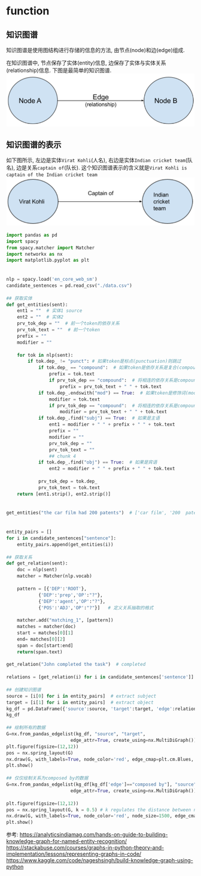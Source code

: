 # function


## 知识图谱
知识图谱是使用图结构进行存储的信息的方法, 由节点(node)和边(edge)组成.

在知识图谱中, 节点保存了实体(entity)信息, 边保存了实体与实体关系(relationship)信息. 下图是最简单的知识图谱.
![](./knowledgeGraph/1.png)
## 知识图谱的表示
如下图所示, 左边是实体`Virat Kohli`(人名), 右边是实体`Indian cricket team`(队名), 边是关系`captain of`(队长). 这个知识图谱表示的含义就是`Virat Kohli is captain of the Indian cricket team`
![](./knowledgeGraph/2.png)


```python
import pandas as pd
import spacy
from spacy.matcher import Matcher 
import networkx as nx
import matplotlib.pyplot as plt


nlp = spacy.load('en_core_web_sm')
candidate_sentences = pd.read_csv("./data.csv")

## 获取实体
def get_entities(sent):
    ent1 = ""  # 实体1 source
    ent2 = ""  # 实体2
    prv_tok_dep = ""  # 前一个token的依存关系
    prv_tok_text = ""  # 前一个token
    prefix = ""
    modifier = ""

    for tok in nlp(sent):
        if tok.dep_ != "punct": # 如果token是标点(punctuation)则跳过
            if tok.dep_ == "compound":  # 如果token是依存关系是复合(compound)
                prefix = tok.text
                if prv_tok_dep == "compound":  # 将相连的依存关系是compound, 链接起来
                    prefix = prv_tok_text + " " + tok.text
            if tok.dep_.endswith("mod") == True:  # 如果token是修饰词(modifier)
                modifier = tok.text
                if prv_tok_dep == "compound":  # 将相连的依存关系是compound, 链接起来
                    modifier = prv_tok_text + " " + tok.text
            if tok.dep_.find("subj") == True:  # 如果是主语
                ent1 = modifier + " " + prefix + " " + tok.text
                prefix = ""
                modifier = ""
                prv_tok_dep = ""
                prv_tok_text = ""
                ## chunk 4
            if tok.dep_.find("obj") == True:  # 如果是宾语
                ent2 = modifier + " " + prefix + " " + tok.text

            prv_tok_dep = tok.dep_
            prv_tok_text = tok.text
    return [ent1.strip(), ent2.strip()]


get_entities("the car film had 200 patents")  # ['car film', '200  patents']


entity_pairs = []
for i in candidate_sentences["sentence"]:
    entity_pairs.append(get_entities(i))

## 获取关系
def get_relation(sent):
    doc = nlp(sent)
    matcher = Matcher(nlp.vocab)
    
    pattern = [{'DEP':'ROOT'}, 
            {'DEP':'prep','OP':"?"},
            {'DEP':'agent','OP':"?"},  
            {'POS':'ADJ','OP':"?"}]   # 定义关系抽取的格式

    matcher.add("matching_1", [pattern]) 
    matches = matcher(doc)
    start = matches[0][1]
    end= matches[0][2]
    span = doc[start:end] 
    return(span.text)

get_relation("John completed the task")  # completed

relations = [get_relation(i) for i in candidate_sentences['sentence']]

## 创建知识图谱
source = [i[0] for i in entity_pairs]  # extract subject
target = [i[1] for i in entity_pairs]  # extract object
kg_df = pd.DataFrame({'source':source, 'target':target, 'edge':relations})
kg_df

## 绘制所有的数据
G=nx.from_pandas_edgelist(kg_df, "source", "target", 
                        edge_attr=True, create_using=nx.MultiDiGraph())
plt.figure(figsize=(12,12))
pos = nx.spring_layout(G)
nx.draw(G, with_labels=True, node_color='red', edge_cmap=plt.cm.Blues, pos = pos)
plt.show()

## 仅仅绘制关系为composed by的数据
G=nx.from_pandas_edgelist(kg_df[kg_df['edge']=="composed by"], "source", "target", 
                        edge_attr=True, create_using=nx.MultiDiGraph())

plt.figure(figsize=(12,12))
pos = nx.spring_layout(G, k = 0.5) # k regulates the distance between nodes
nx.draw(G, with_labels=True, node_color='red', node_size=1500, edge_cmap=plt.cm.Blues, pos = pos, font_weight='bold')
plt.show()
```

参考:
https://analyticsindiamag.com/hands-on-guide-to-building-knowledge-graph-for-named-entity-recognition/
https://stackabuse.com/courses/graphs-in-python-theory-and-implementation/lessons/representing-graphs-in-code/
https://www.kaggle.com/code/nageshsingh/build-knowledge-graph-using-python